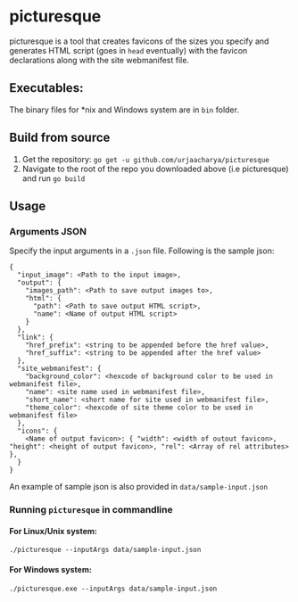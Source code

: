 # picturesque

picturesque is a tool that creates favicons of the sizes you specify and generates HTML script (goes in `head` eventually) with the favicon declarations along with the site webmanifest file.

## Executables:

The binary files for *nix and Windows system are in `bin` folder.

## Build from source

1. Get the repository:
`go get -u github.com/urjaacharya/picturesque`
2. Navigate to the root of the repo you downloaded above (i.e picturesque) and run `go build`
    
## Usage

### Arguments JSON

Specify the input arguments in a `.json` file. Following is the sample json:
```
{
  "input_image": <Path to the input image>,
  "output": {
    "images_path": <Path to save output images to>,
    "html": {
      "path": <Path to save output HTML script>,
      "name": <Name of output HTML script>
    }
  },
  "link": {
    "href_prefix": <string to be appended before the href value>,
    "href_suffix": <string to be appended after the href value>
  },
  "site_webmanifest": {
    "background_color": <hexcode of background color to be used in webmanifest file>,
    "name": <site name used in webmanifest file>,
    "short_name": <short name for site used in webmanifest file>,
    "theme_color": <hexcode of site theme color to be used in webmanifest file>
  },
  "icons": {
    <Name of output favicon>: { "width": <width of outout favicon>, "height": <height of output favicon>, "rel": <Array of rel attributes> },
  }
}
```
An example of sample json is also provided in `data/sample-input.json`

### Running `picturesque` in commandline

#### For Linux/Unix system:

```
./picturesque --inputArgs data/sample-input.json
```

#### For Windows system:

```
./picturesque.exe --inputArgs data/sample-input.json
```

